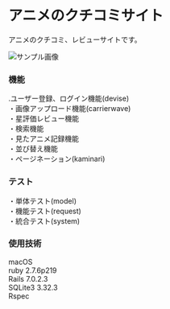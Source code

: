 # アニメのクチコミサイト

アニメのクチコミ、レビューサイトです。

![サンプル画像](./images/BLEACH.jpg)

### 機能
.ユーザー登録、ログイン機能(devise)<br>
・画像アップロード機能(carrierwave)<br>
・星評価レビュー機能<br>
・検索機能<br>
・見たアニメ記録機能<br>
・並び替え機能<br>
・ページネーション(kaminari)<br>

### テスト
・単体テスト(model)<br>
・機能テスト(request)<br>
・統合テスト(system)<br>

### 使用技術
macOS<br>
ruby 2.7.6p219<br>
Rails 7.0.2.3<br>
SQLite3 3.32.3<br>
Rspec<br>
